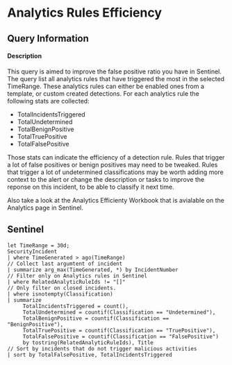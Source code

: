 # Analytics Rules Efficiency 

## Query Information

#### Description
This query is aimed to improve the false positive ratio you have in Sentinel. The query list all analytics rules that have triggered the most in the selected TimeRange. These analytics rules can either be enabled ones from a template, or custom created detections. For each analytics rule the following stats are collected: 
- TotalIncidentsTriggered
- TotalUndetermined
- TotalBenignPositive
- TotalTruePositive
- TotalFalsePositive

Those stats can indicate the efficiency of a detection rule. Rules that trigger a lot of false positives or benign positives may need to be tweaked. Rules that trigger a lot of undetermined classifications may be worth adding more context to the alert or change the description or tasks to improve the reponse on this incident, to be able to classify it next time.

Also take a look at the Analytics Efficienty Workbook that is avialable on the Analytics page in Sentinel. 

## Sentinel
```
let TimeRange = 30d;
SecurityIncident
| where TimeGenerated > ago(TimeRange)
// Collect last argumtent of incident
| summarize arg_max(TimeGenerated, *) by IncidentNumber
// Filter only on Analytics rules in Sentinel
| where RelatedAnalyticRuleIds != "[]"
// Only filter on closed incidents.
| where isnotempty(Classification)
| summarize
     TotalIncidentsTriggered = count(),
     TotalUndetermined = countif(Classification == "Undetermined"),
     TotalBenignPositive = countif(Classification == "BenignPositive"),
     TotalTruePositive = countif(Classification == "TruePositive"),
     TotalFalsePositive = countif(Classification == "FalsePositive")
     by tostring(RelatedAnalyticRuleIds), Title
// Sort by incidents that do not trigger malicious activities
| sort by TotalFalsePositive, TotalIncidentsTriggered
```
